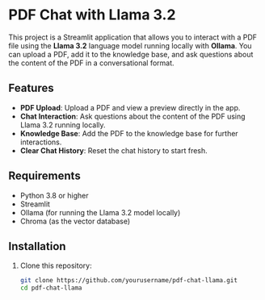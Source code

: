 # PDF Chat with Llama 3.2

This project is a Streamlit application that allows you to interact with a PDF file using the **Llama 3.2** language model running locally with **Ollama**. You can upload a PDF, add it to the knowledge base, and ask questions about the content of the PDF in a conversational format.

## Features
- **PDF Upload**: Upload a PDF and view a preview directly in the app.
- **Chat Interaction**: Ask questions about the content of the PDF using Llama 3.2 running locally.
- **Knowledge Base**: Add the PDF to the knowledge base for further interactions.
- **Clear Chat History**: Reset the chat history to start fresh.

## Requirements

- Python 3.8 or higher
- Streamlit
- Ollama (for running the Llama 3.2 model locally)
- Chroma (as the vector database)

## Installation

1. Clone this repository:
   ```bash
   git clone https://github.com/yourusername/pdf-chat-llama.git
   cd pdf-chat-llama
